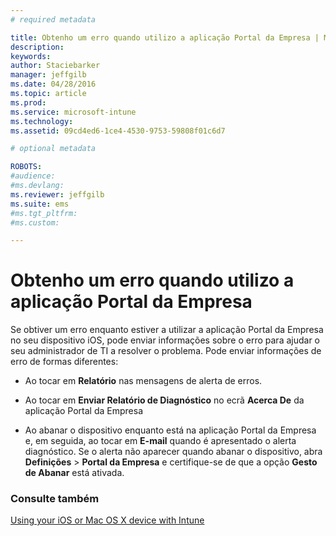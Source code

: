 ```yaml
---
# required metadata

title: Obtenho um erro quando utilizo a aplicação Portal da Empresa | Microsoft Intune
description:
keywords:
author: Staciebarker
manager: jeffgilb
ms.date: 04/28/2016
ms.topic: article
ms.prod:
ms.service: microsoft-intune
ms.technology:
ms.assetid: 09cd4ed6-1ce4-4530-9753-59808f01c6d7

# optional metadata

ROBOTS:
#audience:
#ms.devlang:
ms.reviewer: jeffgilb
ms.suite: ems
#ms.tgt_pltfrm:
#ms.custom:

---
```



# Obtenho um erro quando utilizo a aplicação Portal da Empresa

Se obtiver um erro enquanto estiver a utilizar a aplicação Portal da Empresa no seu dispositivo iOS, pode enviar informações sobre o erro para ajudar o seu administrador de TI a resolver o problema. Pode enviar informações de erro de formas diferentes:

-   Ao tocar em **Relatório** nas mensagens de alerta de erros.

-   Ao tocar em **Enviar Relatório de Diagnóstico** no ecrã **Acerca De** da aplicação Portal da Empresa

-   Ao abanar o dispositivo enquanto está na aplicação Portal da Empresa e, em seguida, ao tocar em **E-mail** quando é apresentado o alerta diagnóstico. Se o alerta não aparecer quando abanar o dispositivo, abra **Definições** &gt; **Portal da Empresa** e certifique-se de que a opção **Gesto de Abanar** está ativada.


### Consulte também
[Using your iOS or Mac OS X device with Intune](using-your-ios-or-mac-os-x-device-with-intune.md)

<!--HONumber=May16_HO2-->


